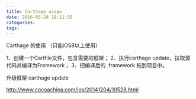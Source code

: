 ```yaml
---
title: Carthage usage
date: 2016-03-24 18:11:59
categories:
tags:
---
```


<!--more-->


Carthage 的使用 （只能iOS8以上使用）

1、创建一个Cartfile文件，包含需要的框架；
2、执行carthage update，拉取源代码并编译为Framework；
3、把编译后的 .framework 拖到项目中。

升级框架
carthage update

http://www.cocoachina.com/ios/20141204/10528.html
